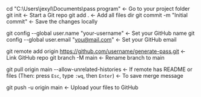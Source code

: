 cd "C:\Users\jexyl\Documents\pass program"          ← Go to your project folder
git init                                            ← Start a Git repo
git add .                                           ← Add all files
dir 
git commit -m "Initial commit"                      ← Save the changes locally

git config --global user.name "your-username"       ← Set your GitHub name
git config --global user.email "you@mail.com"       ← Set your GitHub email

git remote add origin https://github.com/username/generate-pass.git  ← Link GitHub repo
git branch -M main                                  ← Rename branch to main

git pull origin main --allow-unrelated-histories    ← If remote has README or files
(Then: press `Esc`, type `:wq`, then `Enter`)       ← To save merge message

git push -u origin main                             ← Upload your files to GitHub
